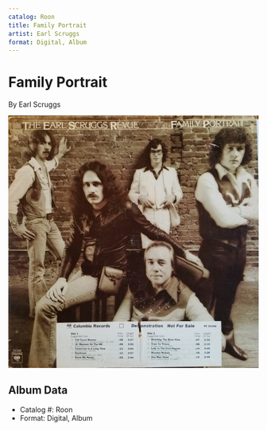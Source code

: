 ```yaml
---
catalog: Roon
title: Family Portrait
artist: Earl Scruggs
format: Digital, Album
---
```


# Family Portrait

By Earl Scruggs

![](../../assets/albumcovers/Earl_Scruggs-Family_Portrait.png)

## Album Data

- Catalog #: Roon
- Format: Digital, Album

